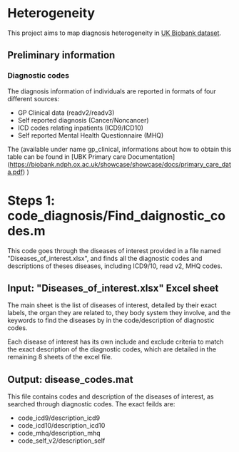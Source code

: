 # Heterogeneity
This project aims to map diagnosis heterogeneity in [UK Biobank dataset](https://bbams.ndph.ox.ac.uk/ams/).

## Preliminary information 
### Diagnostic codes
The diagnosis information of individuals are reported in formats of four different sources:
- GP Clinical data (readv2/readv3)
- Self reported diagnosis (Cancer/Noncancer)
- ICD codes relating inpatients (ICD9/ICD10)
- Self reported Mental Health Questionnaire (MHQ)

The  (available under name gp_clinical, informations about how to obtain this table can be found in [UBK Primary care Documentation] (https://biobank.ndph.ox.ac.uk/showcase/showcase/docs/primary_care_data.pdf) ) 

# Steps 1: code_diagnosis/Find_daignostic_codes.m

This code goes through the diseases of interest provided in a file named "Diseases_of_interest.xlsx", and finds all the diagnostic codes and descriptions of theses diseases, including ICD9/10, read v2, MHQ codes. 

## Input: "Diseases_of_interest.xlsx" Excel sheet

The main sheet is the list of diseases of interest, detailed by their exact labels, the organ they are related to, they body system they involve, and the keywords to find the diseases by in the code/description of diagnostic codes.

Each disease of interest has its own include and exclude criteria to match the exact description of the diagnostic codes, which are detailed in the remaining 8 sheets of the excel file.

## Output: disease_codes.mat

This file contains codes and description of the diseases of interest, as searched through diagnostic codes. The exact feilds are:
- code_icd9/description_icd9 
- code_icd10/description_icd10
- code_mhq/description_mhq
- code_self_v2/description_self



